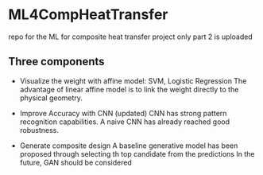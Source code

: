 # ML4CompHeatTransfer
repo for the ML for composite heat transfer project
only part 2 is uploaded

## Three components
- Visualize the weight with affine model:  SVM, Logistic Regression 
  The advantage of linear affine model is to link the weight directly to the physical geometry.
  
- Improve Accuracy with CNN (updated)
  CNN has strong pattern recognition capabilities. A naive CNN has already reached good robustness.
  
- Generate composite design
  A baseline generative model has been proposed through selecting th top candidate from the predictions
  In the future, GAN should be considered
